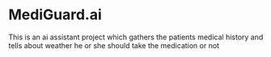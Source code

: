 # MediGuard.ai
This is an ai assistant project which gathers the patients medical history  and tells about weather he or she should take the medication or not
